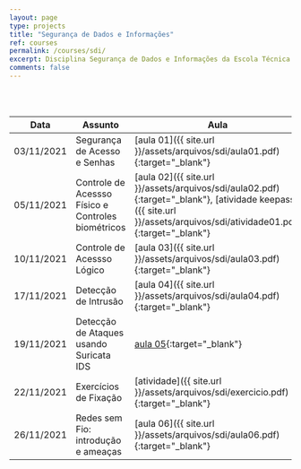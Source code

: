 ```yaml
---
layout: page
type: projects
title: "Segurança de Dados e Informações"
ref: courses
permalink: /courses/sdi/
excerpt: Disciplina Segurança de Dados e Informações da Escola Técnica Estadual Governador Eduardo Campos, São bento do Una-PE.
comments: false
---
```

<br/>

<br/>

| Data | Assunto | Aula |
| --- | ------- | --- |
| 03/11/2021 | Segurança de Acesso e Senhas | [aula 01]({{ site.url }}/assets/arquivos/sdi/aula01.pdf){:target="_blank"} |
| 05/11/2021 | Controle de Acessso Físico  e Controles biométricos| [aula 02]({{ site.url }}/assets/arquivos/sdi/aula02.pdf){:target="_blank"}, [atividade keepass]({{ site.url }}/assets/arquivos/sdi/atividade01.pdf){:target="_blank"}  |
| 10/11/2021 | Controle de Acessso Lógico | [aula 03]({{ site.url }}/assets/arquivos/sdi/aula03.pdf){:target="_blank"} |
| 17/11/2021 | Detecção de Intrusão | [aula 04]({{ site.url }}/assets/arquivos/sdi/aula04.pdf){:target="_blank"} |
| 19/11/2021 | Detecção de Ataques usando Suricata IDS | [aula 05](https://fdoprof.com/tutorial/2021/11/19/suricata/){:target="_blank"} |
| 22/11/2021 | Exercícios de Fixação | [atividade]({{ site.url }}/assets/arquivos/sdi/exercicio.pdf){:target="_blank"} |
| 26/11/2021 | Redes sem Fio: introdução e ameaças | [aula 06]({{ site.url }}/assets/arquivos/sdi/aula06.pdf){:target="_blank"} |


